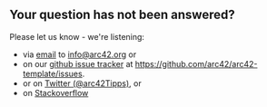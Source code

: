 
## Your question has not been answered?

Please let us know - we're listening:

* via [email](mailto:info@arc42.org) to info@arc42.org or
* on our [github issue tracker](https://github.com/arc42/arc42-template/issues) at https://github.com/arc42/arc42-template/issues.
* or on [Twitter (@arc42Tipps)](https://twitter.com/arc42Tipps), or
* on [Stackoverflow](http://stackoverflow.com/questions/tagged/arc42)
